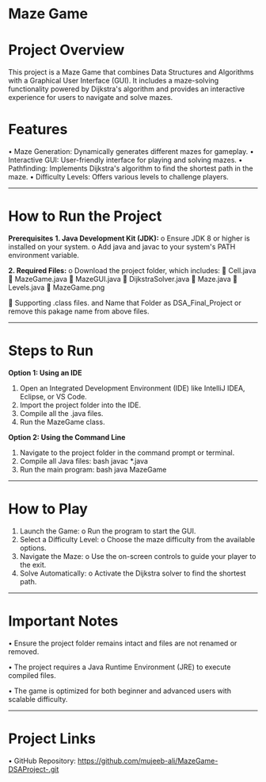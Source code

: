 # Maze Game
# Project Overview
This project is a Maze Game that combines Data Structures and Algorithms with a Graphical User Interface (GUI). It includes a maze-solving functionality powered by Dijkstra's algorithm and provides an interactive experience for users to navigate and solve mazes.
# Features
•	Maze Generation: Dynamically generates different mazes for gameplay.
•	Interactive GUI: User-friendly interface for playing and solving mazes.
•	Pathfinding: Implements Dijkstra's algorithm to find the shortest path in the maze.
•	Difficulty Levels: Offers various levels to challenge players.
________________________________________
# How to Run the Project
**Prerequisites**
**1.	Java Development Kit (JDK):**
o	Ensure JDK 8 or higher is installed on your system.
o	Add java and javac to your system's PATH environment variable.

**2.	Required Files:**
o	Download the project folder, which includes:
	Cell.java 
	MazeGame.java 
	MazeGUI.java 
	DijkstraSolver.java 
	Maze.java 
	Levels.java 
	MazeGame.png 

	Supporting .class files.
and Name that Folder as DSA_Final_Project or remove this pakage name from above files.
________________________________________
# Steps to Run
**Option 1: Using an IDE**
1.	Open an Integrated Development Environment (IDE) like IntelliJ IDEA, Eclipse, or VS Code.
2.	Import the project folder into the IDE.
3.	Compile all the .java files.
4.	Run the MazeGame class.
   
**Option 2: Using the Command Line**
1.	Navigate to the project folder in the command prompt or terminal.
2.	Compile all Java files:
bash
javac *.java  
3.	Run the main program:
bash
java MazeGame  
________________________________________
# How to Play
1.	Launch the Game:
o	Run the program to start the GUI.
2.	Select a Difficulty Level:
o	Choose the maze difficulty from the available options.
3.	Navigate the Maze:
o	Use the on-screen controls to guide your player to the exit.
4.	Solve Automatically:
o	Activate the Dijkstra solver to find the shortest path.
________________________________________
# Important Notes
•	Ensure the project folder remains intact and files are not renamed or removed.

•	The project requires a Java Runtime Environment (JRE) to execute compiled files.

•	The game is optimized for both beginner and advanced users with scalable difficulty.
________________________________________
# Project Links
•	GitHub Repository: https://github.com/mujeeb-ali/MazeGame-DSAProject-.git

